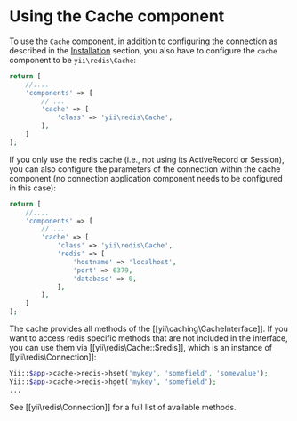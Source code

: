 Using the Cache component
=========================

To use the `Cache` component, in addition to configuring the connection as described in the [Installation](installation.md) section,
you also have to configure the `cache` component to be `yii\redis\Cache`:

```php
return [
    //....
    'components' => [
        // ...
        'cache' => [
            'class' => 'yii\redis\Cache',
        ],
    ]
];
```

If you only use the redis cache (i.e., not using its ActiveRecord or Session), you can also configure the parameters of the connection within the
cache component (no connection application component needs to be configured in this case):

```php
return [
    //....
    'components' => [
        // ...
        'cache' => [
            'class' => 'yii\redis\Cache',
            'redis' => [
                'hostname' => 'localhost',
                'port' => 6379,
                'database' => 0,
            ],
        ],
    ]
];
```

The cache provides all methods of the [[yii\caching\CacheInterface]]. If you want to access redis specific methods that are not
included in the interface, you can use them via [[yii\redis\Cache::$redis]], which is an instance of [[yii\redis\Connection]]:

```php
Yii::$app->cache->redis->hset('mykey', 'somefield', 'somevalue');
Yii::$app->cache->redis->hget('mykey', 'somefield');
...
```
See [[yii\redis\Connection]] for a full list of available methods.
